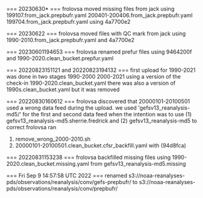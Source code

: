 === 20230630* ===
frolovsa moved missing files from jack using 199107.from_jack.prepbufr.yaml 200401-200406.from_jack.prepbufr.yaml 199704.from_jack.prepbufr.yaml
using 4a7700e2

=== 20230622 ===
frolovsa moved files with QC mark from jack using 1990-2010.from_jack.prepbufr.yaml and 4a7700e2

=== 20230601194653 ===
frolovsa renamed prefur files using 9464200f and 1990-2020.clean_bucket.prepfur.yaml 

=== 20220823151121 and 20220823194132 ===
first upload for 1990-2021 was done in two stages 1990-2000 2000-2021 using a version of the check-in 
1990-2020.clean_bucket.yaml
there was also a version of 1990s.clean_bucket.yaml but it was removed

=== 20220830160612 ===
frolovsa discovered that 20000101-20100501 used a wrong data feed during the upload. 
we used 'gefsv13_reanalysis-md5/' for the first and second data feed when the intention was to use
(1) gefsv13_reanalysis-md5.sherrie.fredrick and (2) gefsv13_reanalysis-md5
to correct frolovsa ran 
1) remove_wrong_2000-2010.sh
2) 20000101-20100501.clean_bucket.cfsr_backfill.yaml with (94d8fca)

=== 20220831153238 ===
frolovsa backfilled missing files using 1990-2020.clean_bucket.missing.yaml from gefsv13_reanalysis-md5.missing 

=== Fri Sep  9 14:57:58 UTC 2022 ===
renamed 
s3://noaa-reanalyses-pds/observations/reanalysis/conv/gefs-prepbufr/ to 
s3://noaa-reanalyses-pds/observations/reanalysis/conv/prepbufr/



